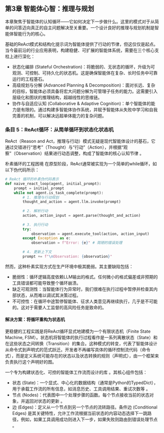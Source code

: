 ## 第3章 智能体心智：推理与规划

本章聚焦于智能体的认知循环——它如何决定下一步做什么。这里的模式对于从简单的问答迈向真正的自主问题解决至关重要。一个设计良好的推理与规划机制是智能体智能行为的核心。

基础的ReAct模式和结构化提示词为智能体提供了行动的节律，但这仅仅是起点。当今最前沿的行业应用表明，构建稳健、可扩展的智能体系统，需要在三个核心支柱上进行深化：

- 状态化编排 (Stateful Orchestration)：将脆弱的、无状态的循环，升级为可观测、可控制、可持久化的状态机。这是确保智能体在复杂、长时任务中可靠运行的工程基石。
- 高级规划与分解 (Advanced Planning & Decomposition)：面对长远、复杂的目标，智能体必须具备将宏大问题分解为可管理子任务的能力。这需要引入层级化和图状的推理结构，超越线性的思维链。
- 协作与自适应认知 (Collaborative & Adaptive Cognition)：单个智能体的能力是有限的。通过构建多智能体协作系统，并赋予智能体从失败中学习和自我完善的机制，可以解决远超单体能力的复杂问题。

### 条目 5：ReAct循环：从简单循环到状态化状态机

ReAct（Reason and Act，推理与行动）模式无疑是现代智能体设计的基石，它通过交错进行“思考”（Thought）与“行动”（Action），并根据“观察”（Observation）结果进行动态调整，构成了智能体的核心认知节律 。   

朴素循环的工程困境
在原型阶段，ReAct通常被实现为一个简单的while循环，如以下伪代码所示：

``` python
# ReAct 循环的朴素伪代码表示
def naive_react_loop(agent, initial_prompt):
    prompt = initial_prompt
    while not agent.is_task_complete(prompt):
        # 1. 推理与行动规划
        thought_and_action = agent.llm.invoke(prompt)
        
        # 2. 解析行动
        action, action_input = agent.parse(thought_and_action)
        
        # 3. 执行行动
        try:
            observation = agent.execute_tool(action, action_input)
        except Exception as e:
            observation = f"Error: {e}" # 简陋的错误处理
            
        # 4. 更新上下文
        prompt += f"\nObservation: {observation}"
```

然而，这种朴素实现方式在生产环境中极其脆弱。其主要缺陷包括：
- 脆弱性：循环逻辑高度依赖LLM输出的格式。任何微小的格式偏差或非预期的工具错误都可能导致整个循环崩溃。
- 缺乏可观测性：当智能体行为异常时，我们很难在执行过程中暂停并检查其内部状态，从而难以调试其决策过程。
- 不可控性：在循环中途暂停智能体、征求人类意见再继续执行，几乎是不可能的。这对于需要人工监督的高风险任务是致命的。

#### 解决方案：将循环重构为状态机
更稳健的工程实践是将ReAct循环显式地建模为一个有限状态机（Finite State Machine, FSM）。状态机将智能体的执行过程看作是一系列离散状态（State）和在这些状态之间转换（Transition）的集合。这种模式的转变，代表了智能体设计从命令式到声明式的范式跃迁。开发者不再编写具体的循环控制流代码（命令式），而是定义系统可能存在的状态以及状态转换的规则（声明式），由一个框架来负责执行这个声明好的图。

一个专为构建状态化、可控的智能体工作流而设计的库 。其核心组件包括：   
- 状态 (State)：一个显式、中心化的数据结构（通常是Python的TypedDict），用于承载工作流的所有信息，如消息历史、工具调用结果、重试次数等 。   
- 节点 (Nodes)：代表图中一个处理步骤的函数。每个节点接收当前的状态对象，并返回对状态的更新 。   
- 边 (Edges)：定义从一个节点到另一个节点的流转路径。条件边 (Conditional Edges) 是其关键特性，允许工作流根据当前状态的内容动态选择下一跳路径，例如，如果工具调用成功则进入下一步，如果失败则路由到错误处理节点 。

